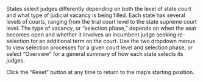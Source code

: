 ---
---
States select judges differently depending on both the level of state court and
what type of judicial vacancy is being filled. Each state has several levels of
courts, ranging from the trial court level to the state supreme court level. The
 type of vacancy, or “selection phase,” depends on when the seat becomes open
 and whether it involves an incumbent judge seeking re-selection for an
 additional term on the court. Use the two dropdown menus to view selection
 processes for a given court level and selection phase, or select “Overview”
 for a general summary of how each state selects its judges.

Click the “Reset” button at any time to return to the map’s starting position.
